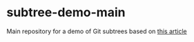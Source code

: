 # subtree-demo-main
Main repository for a demo of Git subtrees based on [this article](https://medium.com/@porteneuve/mastering-git-subtrees-943d29a798ec#.mxwgscjs5)

